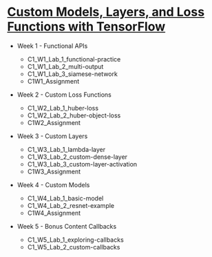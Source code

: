 # [Custom Models, Layers, and Loss Functions with TensorFlow](https://coursera.org/share/d6234f3bff33914e37a1da3cb413d1ed)

* Week 1 - Functional APIs
    * C1_W1_Lab_1_functional-practice
    * C1_W1_Lab_2_multi-output
    * C1_W1_Lab_3_siamese-network
    * C1W1_Assignment

* Week 2 - Custom Loss Functions
    * C1_W2_Lab_1_huber-loss
    * C1_W2_Lab_2_huber-object-loss
    * C1W2_Assignment

* Week 3 - Custom Layers
    * C1_W3_Lab_1_lambda-layer
    * C1_W3_Lab_2_custom-dense-layer
    * C1_W3_Lab_3_custom-layer-activation
    * C1W3_Assignment

* Week 4 - Custom Models
    * C1_W4_Lab_1_basic-model
    * C1_W4_Lab_2_resnet-example
    * C1W4_Assignment

* Week 5 - Bonus Content Callbacks
    * C1_W5_Lab_1_exploring-callbacks
    * C1_W5_Lab_2_custom-callbacks